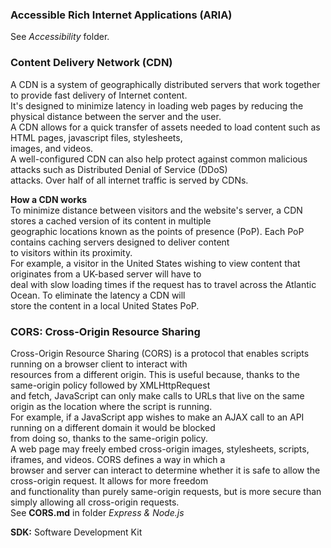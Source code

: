 ### Accessible Rich Internet Applications (ARIA)
See *Accessibility* folder.

### Content Delivery Network (CDN)
A CDN is a system of geographically distributed servers that work together to provide fast delivery of Internet content.  
It's designed to minimize latency in loading web pages by reducing the physical distance between the server and the user.  
A CDN allows for a quick transfer of assets needed to load content such as HTML pages, javascript files, stylesheets,  
images, and videos.  
A well-configured CDN can also help protect against common malicious attacks such as Distributed Denial of Service (DDoS)  
attacks. Over half of all internet traffic is served by CDNs.

**How a CDN works**  
To minimize distance between visitors and the website's server, a CDN stores a cached version of its content in multiple  
geographic locations known as the points of presence (PoP). Each PoP contains caching servers designed to deliver content  
to visitors within its proximity.  
For example, a visitor in the United States wishing to view content that originates from a UK-based server will have to  
deal with slow loading times if the request has to travel across the Atlantic Ocean. To eliminate the latency a CDN will  
store the content in a local United States PoP.

### CORS: Cross-Origin Resource Sharing
Cross-Origin Resource Sharing (CORS) is a protocol that enables scripts running on a browser client to interact with  
resources from a different origin. This is useful because, thanks to the same-origin policy followed by XMLHttpRequest  
and fetch, JavaScript can only make calls to URLs that live on the same origin as the location where the script is running.  
For example, if a JavaScript app wishes to make an AJAX call to an API running on a different domain it would be blocked  
from doing so, thanks to the same-origin policy.  
A web page may freely embed cross-origin images, stylesheets, scripts, iframes, and videos. CORS defines a way in which a  
browser and server can interact to determine whether it is safe to allow the cross-origin request. It allows for more freedom  
and functionality than purely same-origin requests, but is more secure than simply allowing all cross-origin requests.   
See **CORS.md** in folder *Express & Node.js*  

**SDK:** Software Development Kit  
